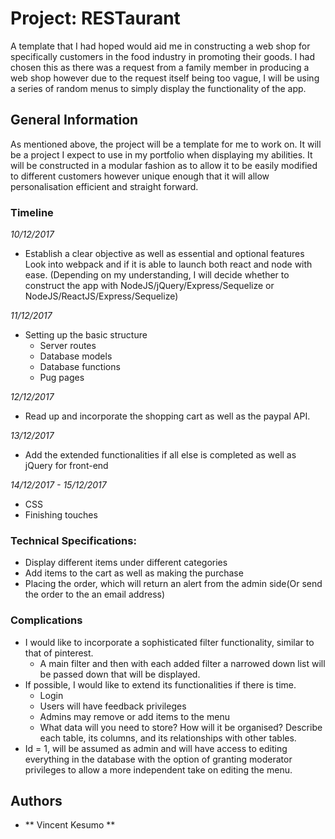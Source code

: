 # Project: RESTaurant

A template that I had hoped would aid me in constructing a web shop for specifically customers in the food industry in promoting
their goods. I had chosen this as there was a request from a family member in producing a web shop however due to the request itself
being too vague, I will be using a series of random menus to simply display the functionality of the app.

## General Information

As mentioned above, the project will be a template for me to work on. It will be a project I expect to use in my portfolio when displaying my abilities. It will be constructed in a modular fashion as to allow it to be easily modified to different customers however unique enough that it will allow personalisation efficient and straight forward.

### Timeline
_10/12/2017_
- Establish a clear objective as well as essential and optional features
Look into webpack and if it is able to launch both react and node with ease.
(Depending on my understanding, I will decide whether to construct the app with
NodeJS/jQuery/Express/Sequelize or NodeJS/ReactJS/Express/Sequelize)

_11/12/2017_
- Setting up the basic structure
    - Server routes
    - Database models
    - Database functions
    - Pug pages

_12/12/2017_
- Read up and incorporate the shopping cart as well as the paypal API.

_13/12/2017_
- Add the extended functionalities if all else is completed as well as jQuery for front-end

_14/12/2017 - 15/12/2017_
- CSS
- Finishing touches

### Technical Specifications:

- Display different items under different categories
- Add items to the cart as well as making the purchase
- Placing the order, which will return an alert from the admin side(Or send the order to the an email address)

### Complications

- I would like to incorporate a sophisticated filter functionality, similar to that of pinterest.
    -   A main filter and then with each added filter a narrowed down list will be passed down that will be displayed.
- If possible, I would like to extend its functionalities if there is time.
    - Login
    - Users will have feedback privileges
    - Admins may remove or add items to the menu
    - What data will you need to store? How will it be organised? Describe each table, its columns, and its relationships with other tables.
- Id = 1, will be assumed as admin and will have access to editing everything in the database with the option of granting moderator privileges to allow a more independent take on editing the menu.

## Authors

* ** Vincent Kesumo **
